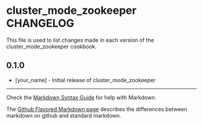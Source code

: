 # cluster_mode_zookeeper CHANGELOG

This file is used to list changes made in each version of the cluster_mode_zookeeper cookbook.

## 0.1.0
- [your_name] - Initial release of cluster_mode_zookeeper

- - -
Check the [Markdown Syntax Guide](http://daringfireball.net/projects/markdown/syntax) for help with Markdown.

The [Github Flavored Markdown page](http://github.github.com/github-flavored-markdown/) describes the differences between markdown on github and standard markdown.
